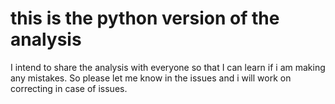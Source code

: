 # this is the python version of the analysis

I intend to share the analysis with everyone so that I can learn if i am making any mistakes. So please let me know in the issues and i will work on correcting in case of issues. 
